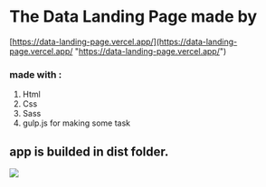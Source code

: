 # The Data Landing Page made by 

[https://data-landing-page.vercel.app/](https://data-landing-page.vercel.app/ "https://data-landing-page.vercel.app/")

### made with :
1. Html
2. Css
3. Sass
4. gulp.js for making some task


## app is builded in dist folder.
[![](https://cdn.discordapp.com/attachments/798560337645142017/986914050283827260/unknown.png)](https://cdn.discordapp.com/attachments/798560337645142017/986914050283827260/unknown.png)

